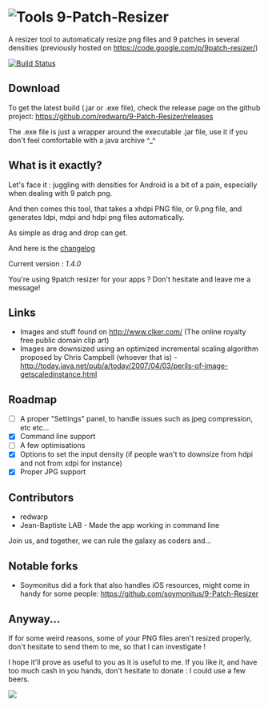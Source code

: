 # ![Tools](https://github.com/redwarp/9-Patch-Resizer/blob/develop/res/img/icon_32.png) 9-Patch-Resizer

A resizer tool to automaticaly resize png files and 9 patches in several densities (previously hosted on https://code.google.com/p/9patch-resizer/)

[![Build Status](https://travis-ci.org/redwarp/9-Patch-Resizer.svg?branch=develop)](https://travis-ci.org/redwarp/9-Patch-Resizer)

## Download

To get the latest build (.jar or .exe file), check the release page on the github project: https://github.com/redwarp/9-Patch-Resizer/releases

The .exe file is just a wrapper around the executable .jar file, use it if you don't feel comfortable with a java archive ^_^

## What is it exactly?

Let's face it : juggling with densities for Android is a bit of a pain, especially when dealing with 9 patch png.

And then comes this tool, that takes a xhdpi PNG file, or 9.png file, and generates ldpi, mdpi and hdpi png files automatically.

As simple as drag and drop can get.

And here is the [changelog](https://github.com/redwarp/9-Patch-Resizer/wiki/Changelog)

Current version : *1.4.0*

You're using 9patch resizer for your apps ? Don't hesitate and leave me a message!

## Links

 * Images and stuff found on http://www.clker.com/ (The online royalty free public domain clip art)
 * Images are downsized using an optimized incremental scaling algorithm proposed by Chris Campbell (whoever that is) - http://today.java.net/pub/a/today/2007/04/03/perils-of-image-getscaledinstance.html

## Roadmap

- [ ] A proper "Settings" panel, to handle issues such as jpeg compression, etc etc...
- [x] Command line support
- [ ] A few optimisations
- [x] Options to set the input density (if people wan't to downsize from hdpi and not from xdpi for instance)
- [x] Proper JPG support

## Contributors

 * redwarp
 * Jean-Baptiste LAB - Made the app working in command line

Join us, and together, we can rule the galaxy as coders and...

## Notable forks

 * Soymonitus did a fork that also handles iOS resources, might come in handy for some people: https://github.com/soymonitus/9-Patch-Resizer

## Anyway...

If for some weird reasons, some of your PNG files aren't resized properly, don't hesitate to send them to me, so that I can investigate !

I hope it'll prove as useful to you as it is useful to me. If you like it, and have too much cash in you hands, don't hesitate to donate : I could use a few beers.

<a href="https://www.paypal.com/cgi-bin/webscr?cmd=_donations&business=UCXCHNNSUP8G4&lc=US&item_name=Elder%20Sign&item_number=Resizer&currency_code=EUR&bn=PP%2dDonationsBF%3abtn_donate_SM%2egif%3aNonHosted"><img src="https://www.paypalobjects.com/en_US/i/btn/btn_donate_SM.gif"/></a>

